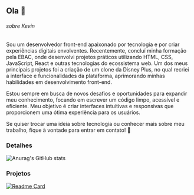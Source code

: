 ## Ola 👋

###### sobre Kevin



Sou um desenvolvedor front-end apaixonado por tecnologia e por criar experiências digitais envolventes. Recentemente, concluí minha formação pela EBAC, onde desenvolvi projetos práticos utilizando HTML, CSS, JavaScript, React e outras tecnologias do ecossistema web. Um dos meus principais projetos foi a criação de um clone da Disney Plus, no qual recriei a interface e funcionalidades da plataforma, aprimorando minhas habilidades em desenvolvimento front-end.

Estou sempre em busca de novos desafios e oportunidades para expandir meu conhecimento, focando em escrever um código limpo, acessível e eficiente. Meu objetivo é criar interfaces intuitivas e responsivas que proporcionem uma ótima experiência para os usuários.

Se quiser trocar uma ideia sobre tecnologia ou conhecer mais sobre meu trabalho, fique à vontade para entrar em contato! 🚀


### Detalhes

![Anurag's GitHub stats](https://github-readme-stats.vercel.app/api?username=kevinsilvasebastiao&show_icons=true&theme=dark)


### Projetos

[![Readme Card](https://github-readme-stats.vercel.app/api/pin/?username=kevinsilvasebastiao&repo=pedrogithub2486.github.io&theme=dark)](https://github.com/anuraghazra/github-readme-stats)
